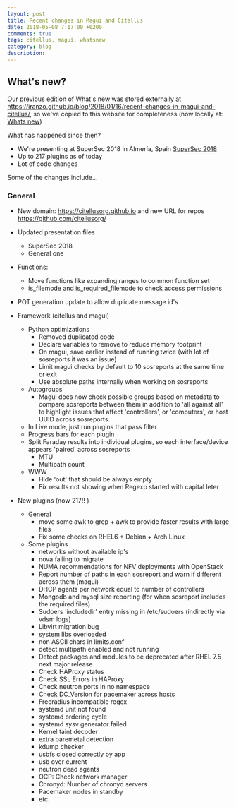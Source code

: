 ```yaml
---
layout: post
title: Recent changes in Magui and Citellus
date: 2018-05-08 7:17:00 +0200
comments: true
tags: citellus, magui, whatsnew
category: blog
description:
---
```


## What's new?

Our previous edition of What's new was stored externally at <https://iranzo.github.io/blog/2018/01/16/recent-changes-in-magui-and-citellus/>, so we've copied to this website for completeness (now locally at: [Whats new]({filename}2018-01-16-recent-changes-in-magui-and-citellus.markdown))

What has happened since then?

- We're presenting at SuperSec 2018 in Almería, Spain [SuperSec 2018]({filename}2018-04-16-supersec.md)
- Up to 217 plugins as of today
- Lot of code changes

Some of the changes include...

### General

- New domain: <https://citellusorg.github.io> and new URL for repos <https://github.com/citellusorg/>
- Updated presentation files
  - SuperSec 2018
  - General one
- Functions:
  - Move functions like expanding ranges to common function set
  - is_filemode and is_required_filemode to check access permissions
- POT generation update to allow duplicate message id's
- Framework (citellus and magui)

  - Python optimizations
    - Removed duplicated code
    - Declare variables to remove to reduce memory footprint
    - On magui, save earlier instead of running twice (with lot of sosreports it was an issue)
    - Limit magui checks by default to 10 sosreports at the same time or exit
    - Use absolute paths internally when working on sosreports
  - Autogroups
    - Magui does now check possible groups based on metadata to compare sosreports between them in addition to 'all against all' to highlight issues that affect 'controllers', or 'computers', or host UUID across sosreports.
  - In Live mode, just run plugins that pass filter
  - Progress bars for each plugin
  - Split Faraday results into individual plugins, so each interface/device appears 'paired' across sosreports
    - MTU
    - Multipath count
  - WWW
    - Hide 'out' that should be always empty
    - Fix results not showing when Regexp started with capital leter

- New plugins (now 217!! )
  - General
    - move some awk to grep + awk to provide faster results with large files
    - Fix some checks on RHEL6 + Debian + Arch Linux
  - Some plugins
    - networks without available ip's
    - nova failing to migrate
    - NUMA recommendations for NFV deployments with OpenStack
    - Report number of paths in each sosreport and warn if different across them (magui)
    - DHCP agents per network equal to number of controllers
    - Mongodb and mysql size reporting (for when sosreport includes the required files)
    - Sudoers 'includedir' entry missing in /etc/sudoers (indirectly via vdsm logs)
    - Libvirt migration bug
    - system libs overloaded
    - non ASCII chars in limits.conf
    - detect multipath enabled and not running
    - Detect packages and modules to be deprecated after RHEL 7.5 next major release
    - Check HAProxy status
    - Check SSL Errors in HAProxy
    - Check neutron ports in no namespace
    - Check DC_Version for pacemaker across hosts
    - Freeradius incompatible regex
    - systemd unit not found
    - systemd ordering cycle
    - systemd sysv generator failed
    - Kernel taint decoder
    - extra baremetal detection
    - kdump checker
    - usbfs closed correctly by app
    - usb over current
    - neutron dead agents
    - OCP: Check network manager
    - Chronyd: Number of chronyd servers
    - Pacemaker nodes in standby
    - etc.
